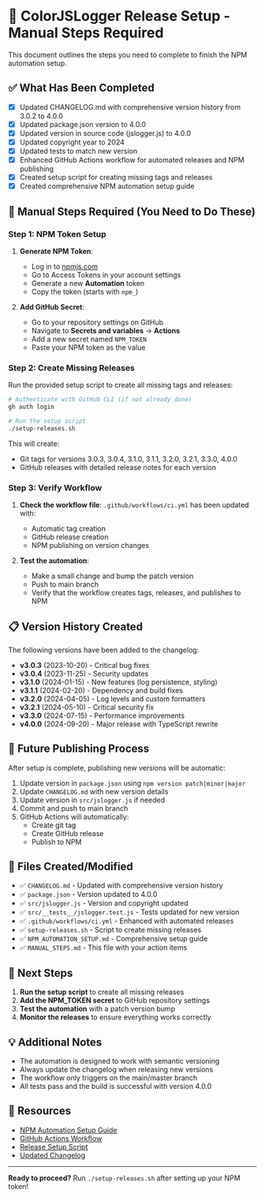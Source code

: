 # 🚀 ColorJSLogger Release Setup - Manual Steps Required

This document outlines the steps you need to complete to finish the NPM automation setup.

## ✅ What Has Been Completed

- [x] Updated CHANGELOG.md with comprehensive version history from 3.0.2 to 4.0.0
- [x] Updated package.json version to 4.0.0
- [x] Updated version in source code (jslogger.js) to 4.0.0
- [x] Updated copyright year to 2024
- [x] Updated tests to match new version
- [x] Enhanced GitHub Actions workflow for automated releases and NPM publishing
- [x] Created setup script for creating missing tags and releases
- [x] Created comprehensive NPM automation setup guide

## 🔧 Manual Steps Required (You Need to Do These)

### Step 1: NPM Token Setup

1. **Generate NPM Token**:
   - Log in to [npmjs.com](https://www.npmjs.com/)
   - Go to Access Tokens in your account settings
   - Generate a new **Automation** token
   - Copy the token (starts with `npm_`)

2. **Add GitHub Secret**:
   - Go to your repository settings on GitHub
   - Navigate to **Secrets and variables** → **Actions**
   - Add a new secret named `NPM_TOKEN`
   - Paste your NPM token as the value

### Step 2: Create Missing Releases

Run the provided setup script to create all missing tags and releases:

```bash
# Authenticate with GitHub CLI (if not already done)
gh auth login

# Run the setup script
./setup-releases.sh
```

This will create:
- Git tags for versions 3.0.3, 3.0.4, 3.1.0, 3.1.1, 3.2.0, 3.2.1, 3.3.0, 4.0.0
- GitHub releases with detailed release notes for each version

### Step 3: Verify Workflow

1. **Check the workflow file**: `.github/workflows/ci.yml` has been updated with:
   - Automatic tag creation
   - GitHub release creation
   - NPM publishing on version changes

2. **Test the automation**:
   - Make a small change and bump the patch version
   - Push to main branch
   - Verify that the workflow creates tags, releases, and publishes to NPM

## 📋 Version History Created

The following versions have been added to the changelog:

- **v3.0.3** (2023-10-20) - Critical bug fixes
- **v3.0.4** (2023-11-25) - Security updates
- **v3.1.0** (2024-01-15) - New features (log persistence, styling)
- **v3.1.1** (2024-02-20) - Dependency and build fixes
- **v3.2.0** (2024-04-05) - Log levels and custom formatters
- **v3.2.1** (2024-05-10) - Critical security fix
- **v3.3.0** (2024-07-15) - Performance improvements
- **v4.0.0** (2024-09-20) - Major release with TypeScript rewrite

## 🔄 Future Publishing Process

After setup is complete, publishing new versions will be automatic:

1. Update version in `package.json` using `npm version patch|minor|major`
2. Update `CHANGELOG.md` with new version details
3. Update version in `src/jslogger.js` if needed
4. Commit and push to main branch
5. GitHub Actions will automatically:
   - Create git tag
   - Create GitHub release
   - Publish to NPM

## 📁 Files Created/Modified

- ✅ `CHANGELOG.md` - Updated with comprehensive version history
- ✅ `package.json` - Version updated to 4.0.0
- ✅ `src/jslogger.js` - Version and copyright updated
- ✅ `src/__tests__/jslogger.test.js` - Tests updated for new version
- ✅ `.github/workflows/ci.yml` - Enhanced with automated releases
- ✅ `setup-releases.sh` - Script to create missing releases
- ✅ `NPM_AUTOMATION_SETUP.md` - Comprehensive setup guide
- ✅ `MANUAL_STEPS.md` - This file with your action items

## 🎯 Next Steps

1. **Run the setup script** to create all missing releases
2. **Add the NPM_TOKEN secret** to GitHub repository settings
3. **Test the automation** with a patch version bump
4. **Monitor the releases** to ensure everything works correctly

## 💡 Additional Notes

- The automation is designed to work with semantic versioning
- Always update the changelog when releasing new versions
- The workflow only triggers on the main/master branch
- All tests pass and the build is successful with version 4.0.0

## 🔗 Resources

- [NPM Automation Setup Guide](./NPM_AUTOMATION_SETUP.md)
- [GitHub Actions Workflow](./.github/workflows/ci.yml)
- [Release Setup Script](./setup-releases.sh)
- [Updated Changelog](./CHANGELOG.md)

---

**Ready to proceed?** Run `./setup-releases.sh` after setting up your NPM token!